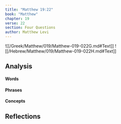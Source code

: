 ```yaml
---
title: "Matthew 19:22"
book: "Matthew"
chapter: 19
verse: 22
section: Four Questions
author: Matthew Levi
---
```

![[/Greek/Matthew/019/Matthew-019-022G.md#Text]]
![[/Hebrew/Matthew/019/Matthew-019-022H.md#Text]]

## Analysis

#### Words

#### Phrases

#### Concepts

## Reflections
